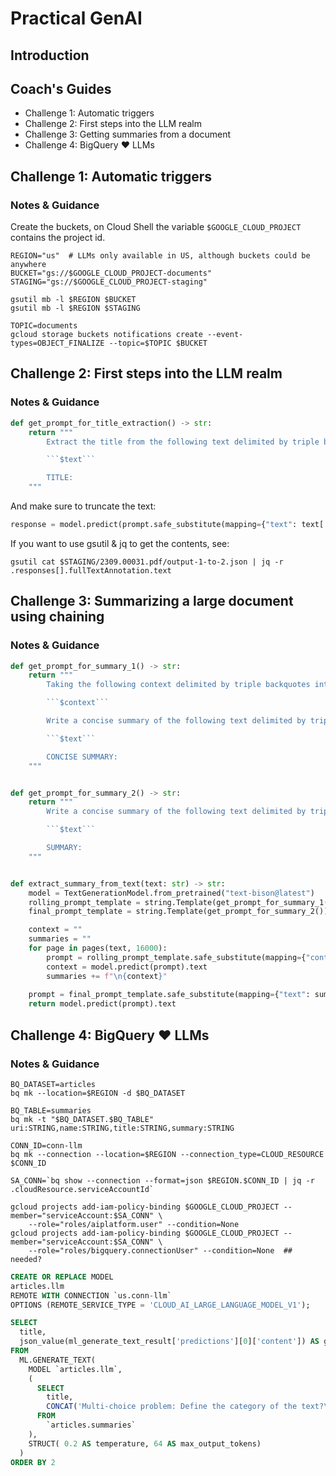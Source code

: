 # Practical GenAI

## Introduction


## Coach's Guides

- Challenge 1: Automatic triggers
- Challenge 2: First steps into the LLM realm
- Challenge 3: Getting summaries from a document
- Challenge 4: BigQuery &#10084; LLMs

## Challenge 1: Automatic triggers

### Notes & Guidance

Create the buckets, on Cloud Shell the variable `$GOOGLE_CLOUD_PROJECT` contains the project id.

```shell
REGION="us"  # LLMs only available in US, although buckets could be anywhere
BUCKET="gs://$GOOGLE_CLOUD_PROJECT-documents"
STAGING="gs://$GOOGLE_CLOUD_PROJECT-staging"

gsutil mb -l $REGION $BUCKET
gsutil mb -l $REGION $STAGING
```

```shell
TOPIC=documents
gcloud storage buckets notifications create --event-types=OBJECT_FINALIZE --topic=$TOPIC $BUCKET
```

## Challenge 2: First steps into the LLM realm

### Notes & Guidance

```python
def get_prompt_for_title_extraction() -> str:
    return """
        Extract the title from the following text delimited by triple backquotes.

        ```$text```

        TITLE:
    """
```

And make sure to truncate the text:

```python
response = model.predict(prompt.safe_substitute(mapping={"text": text[:10000]}))
```

If you want to use gsutil & jq to get the contents, see:

```shell
gsutil cat $STAGING/2309.00031.pdf/output-1-to-2.json | jq -r .responses[].fullTextAnnotation.text
```

## Challenge 3: Summarizing a large document using chaining

### Notes & Guidance

```python
def get_prompt_for_summary_1() -> str:
    return """
        Taking the following context delimited by triple backquotes into consideration:

        ```$context```

        Write a concise summary of the following text delimited by triple backquotes.

        ```$text```

        CONCISE SUMMARY:
    """


def get_prompt_for_summary_2() -> str:
    return """
        Write a concise summary of the following text delimited by triple backquotes.

        ```$text```

        SUMMARY:
    """


def extract_summary_from_text(text: str) -> str:
    model = TextGenerationModel.from_pretrained("text-bison@latest")
    rolling_prompt_template = string.Template(get_prompt_for_summary_1())
    final_prompt_template = string.Template(get_prompt_for_summary_2())

    context = ""
    summaries = ""
    for page in pages(text, 16000):
        prompt = rolling_prompt_template.safe_substitute(mapping={"context": context, "text": page})
        context = model.predict(prompt).text
        summaries += f"\n{context}"
    
    prompt = final_prompt_template.safe_substitute(mapping={"text": summaries})
    return model.predict(prompt).text   
```

## Challenge 4: BigQuery &#10084; LLMs

### Notes & Guidance

```shell
BQ_DATASET=articles
bq mk --location=$REGION -d $BQ_DATASET
```

```shell
BQ_TABLE=summaries
bq mk -t "$BQ_DATASET.$BQ_TABLE" uri:STRING,name:STRING,title:STRING,summary:STRING
```

```shell
CONN_ID=conn-llm
bq mk --connection --location=$REGION --connection_type=CLOUD_RESOURCE $CONN_ID

SA_CONN=`bq show --connection --format=json $REGION.$CONN_ID | jq -r .cloudResource.serviceAccountId`

gcloud projects add-iam-policy-binding $GOOGLE_CLOUD_PROJECT --member="serviceAccount:$SA_CONN" \
    --role="roles/aiplatform.user" --condition=None
gcloud projects add-iam-policy-binding $GOOGLE_CLOUD_PROJECT --member="serviceAccount:$SA_CONN" \
    --role="roles/bigquery.connectionUser" --condition=None  ## needed?

```

```sql
CREATE OR REPLACE MODEL
articles.llm
REMOTE WITH CONNECTION `us.conn-llm`
OPTIONS (REMOTE_SERVICE_TYPE = 'CLOUD_AI_LARGE_LANGUAGE_MODEL_V1');
```

```sql
SELECT
  title,
  json_value(ml_generate_text_result['predictions'][0]['content']) AS generated_text
FROM
  ML.GENERATE_TEXT( 
    MODEL `articles.llm`,
    (
      SELECT
        title,
        CONCAT('Multi-choice problem: Define the category of the text?\nCategories:\n- Astrophysics\n- Mathematics\n- Computer Science\n- Quantitative Biology\n- Economics\nText:', summary) AS prompt
      FROM
        `articles.summaries` 
    ),
    STRUCT( 0.2 AS temperature, 64 AS max_output_tokens)
  )
ORDER BY 2
```